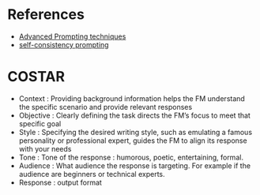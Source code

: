 # References

* [Advanced Prompting techniques](https://aws.amazon.com/blogs/machine-learning/implementing-advanced-prompt-engineering-with-amazon-bedrock/)
* [self-consistency prompting](https://aws.amazon.com/blogs/machine-learning/enhance-performance-of-generative-language-models-with-self-consistency-prompting-on-amazon-bedrock/)

# COSTAR

* Context : Providing background information helps the FM understand the specific scenario and provide relevant responses
* Objective : Clearly defining the task directs the FM’s focus to meet that specific goal
* Style : Specifying the desired writing style, such as emulating a famous personality or professional expert, guides the FM to align its response with your needs
* Tone : Tone of the response : humorous, poetic, entertaining, formal.
* Audience : What audience the response is targeting. For example if the audience are beginners or technical experts.
* Response : output format